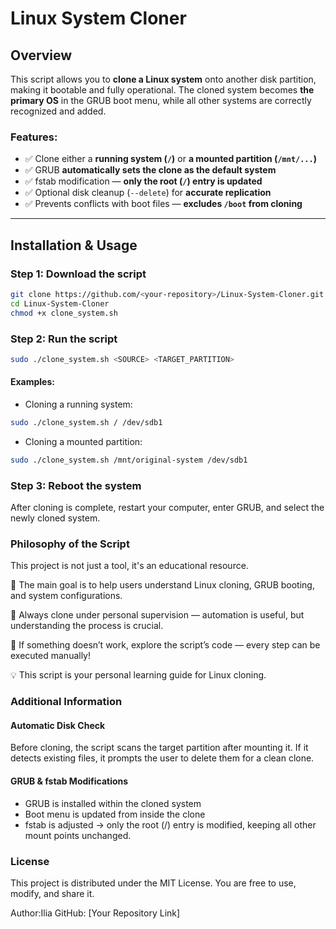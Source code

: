 # Linux System Cloner

## Overview
This script allows you to **clone a Linux system** onto another disk partition, making it bootable and fully operational. The cloned system becomes **the primary OS** in the GRUB boot menu, while all other systems are correctly recognized and added.

### Features:
- ✅ Clone either a **running system (`/`)** or **a mounted partition (`/mnt/...`)**  
- ✅ GRUB **automatically sets the clone as the default system**  
- ✅ fstab modification — **only the root (`/`) entry is updated**  
- ✅ Optional disk cleanup (`--delete`) for **accurate replication**  
- ✅ Prevents conflicts with boot files — **excludes `/boot` from cloning**  

---

## Installation & Usage
### Step 1: Download the script
```bash
git clone https://github.com/<your-repository>/Linux-System-Cloner.git
cd Linux-System-Cloner
chmod +x clone_system.sh
```
### Step 2: Run the script
```bash
sudo ./clone_system.sh <SOURCE> <TARGET_PARTITION>
```
#### Examples:
- Cloning a running system:
```bash
sudo ./clone_system.sh / /dev/sdb1
```
- Cloning a mounted partition:
```bash
sudo ./clone_system.sh /mnt/original-system /dev/sdb1
```
### Step 3: Reboot the system
After cloning is complete, restart your computer, enter GRUB, and select the newly cloned system.

### Philosophy of the Script
This project is not just a tool, it's an educational resource.

🔹 The main goal is to help users understand Linux cloning, GRUB booting, and system configurations.

🔹 Always clone under personal supervision — automation is useful, but understanding the process is crucial.

🔹 If something doesn’t work, explore the script’s code — every step can be executed manually!

💡 This script is your personal learning guide for Linux cloning.

### Additional Information

#### Automatic Disk Check
Before cloning, the script scans the target partition after mounting it. If it detects existing files, it prompts the user to delete them for a clean clone.

#### GRUB & fstab Modifications
* GRUB is installed within the cloned system
* Boot menu is updated from inside the clone
* fstab is adjusted → only the root (/) entry is modified, keeping all other mount points unchanged.

### License
This project is distributed under the MIT License. You are free to use, modify, and share it.

Author:Ilia GitHub: [Your Repository Link]